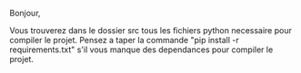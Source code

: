 Bonjour, 

Vous trouverez dans le dossier src tous les fichiers python necessaire pour compiler le projet.
Pensez a taper la commande "pip install -r requirements.txt" s'il vous manque des dependances
pour compiler le projet.


